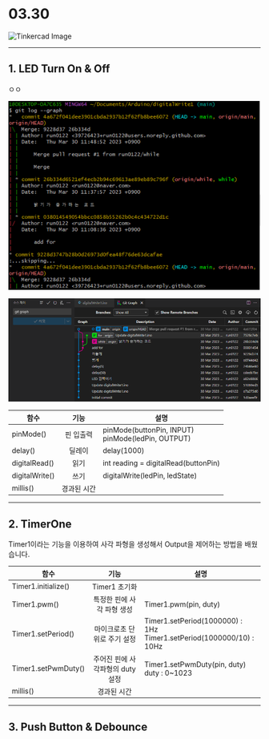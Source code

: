 # 03.30
 
![Tinkercad Image](/LED3_Practice.png)

<hr/>

## 1. LED Turn On & Off

ㅇㅇ

![Image1](/git_log.PNG)

![Image2](/git_graph.PNG)

|함수|기능|설명|
|------|:---:|---|
|pinMode()|핀 입출력|pinMode(buttonPin, INPUT)<br>pinMode(ledPin, OUTPUT)|
|delay()|딜레이|delay(1000)|
|digitalRead()|읽기|int reading = digitalRead(buttonPin)|
|digitalWrite()|쓰기|digitalWrite(ledPin, ledState)|
|millis()|경과된 시간||

<hr/>

## 2. TimerOne

Timer1이라는 기능을 이용하여 사각 파형을 생성해서 Output을 제어하는 방법을 배웠습니다. 

|함수|기능|설명|
|------|:---:|---|
|Timer1.initialize()|Timer1 초기화||
|Timer1.pwm()|특정한 핀에 사각 파형 생성|Timer1.pwm(pin, duty)|
|Timer1.setPeriod()|마이크로초 단위로 주기 설정|Timer1.setPeriod(1000000) : 1Hz<br>Timer1.setPeriod(1000000/10) : 10Hz|
|Timer1.setPwmDuty()|주어진 핀에 사각파형의 duty 설정|Timer1.setPwmDuty(pin, duty)<br>duty : 0~1023|
|millis()|경과된 시간||

<hr/>

## 3. Push Button & Debounce
